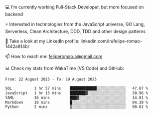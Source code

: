 💻 I'm currently working Full-Stack Developer, but more focused on backend

⚡ Interested in technologies from the JavaScript universe, GO Lang, Serverless, Clean Architecture, DDD, TDD and other design patterns

👥 Take a look at my LinkedIn profile: linkedin.com/in/felipe-romao-1442a814b/

📫 How to reach me: feliperomao.a@gmail.com

📊 Check my stats from WakaTime (VS Code) and GitHub:

<!--START_SECTION:waka-->

```txt
From: 22 August 2025 - To: 29 August 2025

SQL          1 hr 57 mins    ████████████░░░░░░░░░░░░░   47.87 %
JavaScript   1 hr 15 mins    ███████▓░░░░░░░░░░░░░░░░░   30.96 %
YAML         36 mins         ███▓░░░░░░░░░░░░░░░░░░░░░   14.81 %
Markdown     10 mins         █░░░░░░░░░░░░░░░░░░░░░░░░   04.38 %
Python       2 mins          ▒░░░░░░░░░░░░░░░░░░░░░░░░   00.82 %
```

<!--END_SECTION:waka-->
